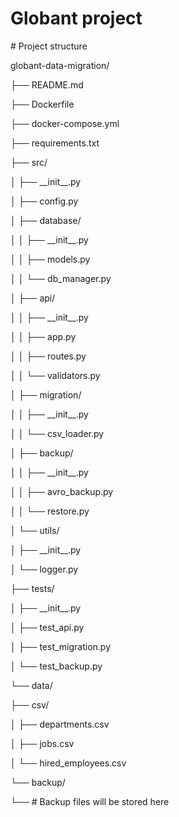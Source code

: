 # Globant project

\# Project structure

globant-data-migration/

├── README.md

├── Dockerfile

├── docker-compose.yml

├── requirements.txt

├── src/

│   ├── \_\_init\_\_.py

│   ├── config.py

│   ├── database/

│   │   ├── \_\_init\_\_.py

│   │   ├── models.py

│   │   └── db\_manager.py

│   ├── api/

│   │   ├── \_\_init\_\_.py

│   │   ├── app.py

│   │   ├── routes.py

│   │   └── validators.py

│   ├── migration/

│   │   ├── \_\_init\_\_.py

│   │   └── csv\_loader.py

│   ├── backup/

│   │   ├── \_\_init\_\_.py

│   │   ├── avro\_backup.py

│   │   └── restore.py

│   └── utils/

│       ├── \_\_init\_\_.py

│       └── logger.py

├── tests/

│   ├── \_\_init\_\_.py

│   ├── test\_api.py

│   ├── test\_migration.py

│   └── test\_backup.py

└── data/

├── csv/

│   ├── departments.csv

│   ├── jobs.csv

│   └── hired\_employees.csv

└── backup/

└── # Backup files will be stored here
